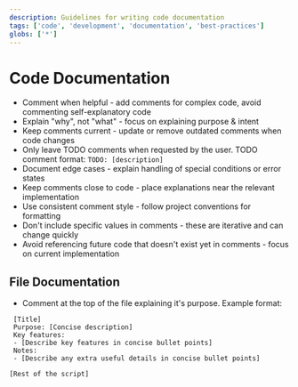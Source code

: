 ```yaml
---
description: Guidelines for writing code documentation
tags: ['code', 'development', 'documentation', 'best-practices']
globs: ['*']
---
```


# Code Documentation

- Comment when helpful - add comments for complex code, avoid commenting self-explanatory code
- Explain "why", not "what" - focus on explaining purpose & intent
- Keep comments current - update or remove outdated comments when code changes
- Only leave TODO comments when requested by the user. TODO comment format: `TODO: [description]`
- Document edge cases - explain handling of special conditions or error states
- Keep comments close to code - place explanations near the relevant implementation
- Use consistent comment style - follow project conventions for formatting
- Don't include specific values in comments - these are iterative and can change quickly
- Avoid referencing future code that doesn't exist yet in comments - focus on current implementation

## File Documentation

- Comment at the top of the file explaining it's purpose. Example format:

```
 [Title]
 Purpose: [Concise description]
 Key features:
 - [Describe key features in concise bullet points]
 Notes:
 - [Describe any extra useful details in concise bullet points]

[Rest of the script]
```
